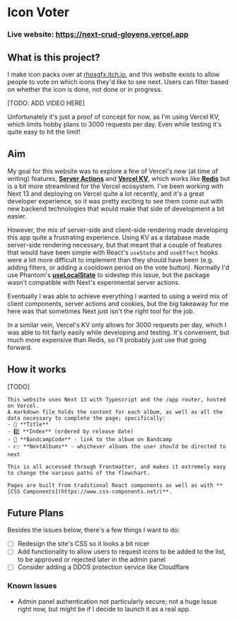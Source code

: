 # Icon Voter
### Live website: https://next-crud-gloyens.vercel.app

## What is this project?
I make icon packs over at [rhosgfx.itch.io](https://rhosgfx.itch.io), and this website exists to allow people to vote on which icons they'd like to see next. Users can filter based on whether the icon is done, not done or in progress.

[TODO: ADD VIDEO HERE]

Unfortunately it's just a proof of concept for now, as I'm using Vercel KV, which limits hobby plans to 3000 requests per day. Even while testing it's quite easy to hit the limit!

## Aim
My goal for this website was to explore a few of Vercel's new (at time of writing) features, **[Server Actions](https://nextjs.org/blog/next-13-4#server-actions-alpha)** and **[Vercel KV](https://vercel.com/blog/vercel-storage)**, which works like **[Redis](https://redis.io/)** but is a bit more streamlined for the Vercel ecosystem. I've been working with Next 13 and deploying on Vercel quite a lot recently, and it's a great developer experience, so it was pretty exciting to see them come out with new backend technologies that would make that side of development a bit easier.

However, the mix of server-side and client-side rendering made developing this app quite a frustrating experience. Using KV as a database made server-side rendering necessary, but that meant that a couple of features that would have been simple with React's `useState` and `useEffect` hooks were a lot more difficult to implement than they should have been (e.g. adding filters, or adding a cooldown period on the vote button). Normally I'd use Phantom's **[useLocalState](https://www.npmjs.com/package/@phntms/use-local-state)** to sidestep this issue, but the package wasn't compatible with Next's experimental server actions.

Eventually I was able to achieve everything I wanted to using a weird mix of client components, server actions and cookies, but the big takeaway for me here was that sometimes Next just isn't the right tool for the job. 

In a similar vein, Vercel's KV only allows for 3000 requests per day, which I was able to hit fairly easily while developing and testing. It's convenient, but much more expensive than Redis, so I'll probably just use that going forward.

## How it works

[TODO]

```
This website uses Next 13 with Typescript and the /app router, hosted on Vercel. 
A markdown file holds the content for each album, as well as all the data necessary to complete the page; specifically:
- 📛 **Title**
- 0️⃣ **Index** (ordered by release date)
- 🎵 **BandcampCode** - link to the album on Bandcamp
- 👉 **NextAlbums** - whichever albums the user should be directed to next

This is all accessed through Frontmatter, and makes it extremely easy to change the various paths of the flowchart.

Pages are built from traditional React components as well as with **[CSS Components](https://www.css-components.net/)**.
```

## Future Plans
Besides the issues below, there's a few things I want to do:
- [ ] Redesign the site's CSS so it looks a bit nicer
- [ ] Add functionality to allow users to request icons to be added to the list, to be approved or rejected later in the admin panel
- [ ] Consider adding a DDOS protection service like Cloudflare

### Known Issues
- Admin panel authentication not particularly secure; not a huge issue right now, but might be if I decide to launch it as a real app.
